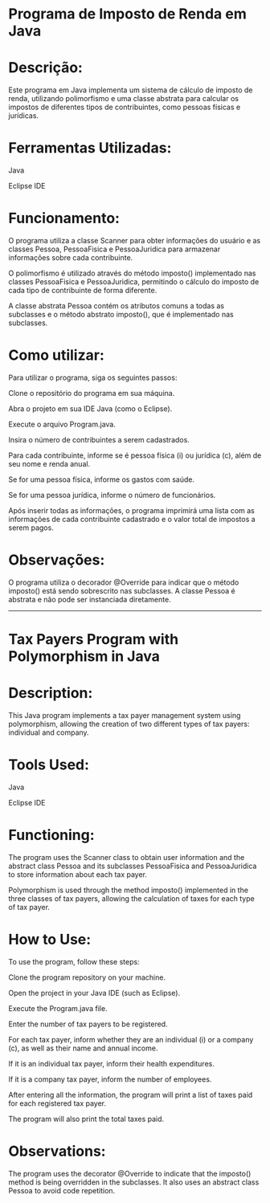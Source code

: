 # Programa de Imposto de Renda em Java

# Descrição:

Este programa em Java implementa um sistema de cálculo de imposto de renda, utilizando polimorfismo e uma classe abstrata para calcular os impostos de diferentes tipos de contribuintes, como pessoas físicas e jurídicas.

# Ferramentas Utilizadas:

Java

Eclipse IDE

# Funcionamento:

O programa utiliza a classe Scanner para obter informações do usuário e as classes Pessoa, PessoaFisica e PessoaJuridica para armazenar informações sobre cada contribuinte.

O polimorfismo é utilizado através do método imposto() implementado nas classes PessoaFisica e PessoaJuridica, permitindo o cálculo do imposto de cada tipo de contribuinte de forma diferente.

A classe abstrata Pessoa contém os atributos comuns a todas as subclasses e o método abstrato imposto(), que é implementado nas subclasses.

# Como utilizar:

Para utilizar o programa, siga os seguintes passos:

Clone o repositório do programa em sua máquina.

Abra o projeto em sua IDE Java (como o Eclipse).

Execute o arquivo Program.java.

Insira o número de contribuintes a serem cadastrados.

Para cada contribuinte, informe se é pessoa física (i) ou jurídica (c), além de seu nome e renda anual.

Se for uma pessoa física, informe os gastos com saúde.

Se for uma pessoa jurídica, informe o número de funcionários.

Após inserir todas as informações, o programa imprimirá uma lista com as informações de cada contribuinte cadastrado e o valor total de impostos a serem pagos.


# Observações:

O programa utiliza o decorador @Override para indicar que o método imposto() está sendo sobrescrito nas subclasses. A classe Pessoa é abstrata e não pode ser instanciada diretamente.

--------------------------

# Tax Payers Program with Polymorphism in Java

# Description:

This Java program implements a tax payer management system using polymorphism, allowing the creation of two different types of tax payers: individual and company.

# Tools Used:

Java

Eclipse IDE

# Functioning:

The program uses the Scanner class to obtain user information and the abstract class Pessoa and its subclasses PessoaFisica and PessoaJuridica to store information about each tax payer.

Polymorphism is used through the method imposto() implemented in the three classes of tax payers, allowing the calculation of taxes for each type of tax payer.

# How to Use:

To use the program, follow these steps:

Clone the program repository on your machine.

Open the project in your Java IDE (such as Eclipse).

Execute the Program.java file.

Enter the number of tax payers to be registered.

For each tax payer, inform whether they are an individual (i) or a company (c), as well as their name and annual income.

If it is an individual tax payer, inform their health expenditures.

If it is a company tax payer, inform the number of employees.

After entering all the information, the program will print a list of taxes paid for each registered tax payer.

The program will also print the total taxes paid.

# Observations:

The program uses the decorator @Override to indicate that the imposto() method is being overridden in the subclasses. It also uses an abstract class Pessoa to avoid code repetition.
